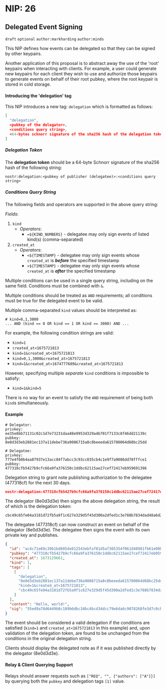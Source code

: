 NIP: 26
=======

Delegated Event Signing
-----

`draft` `optional` `author:markharding` `author:minds`

This NIP defines how events can be delegated so that they can be signed by other keypairs.

Another application of this proposal is to abstract away the use of the 'root' keypairs when interacting with clients. For example, a user could generate new keypairs for each client they wish to use and authorize those keypairs to generate events on behalf of their root pubkey, where the root keypair is stored in cold storage. 

#### Introducing the 'delegation' tag

This NIP introduces a new tag: `delegation` which is formatted as follows:

```json
[
  "delegation",
  <pubkey of the delegator>,
  <conditions query string>,
  <64-bytes schnorr signature of the sha256 hash of the delegation token>
]
```

##### Delegation Token

The **delegation token** should be a 64-byte Schnorr signature of the sha256 hash of the following string:

```
nostr:delegation:<pubkey of publisher (delegatee)>:<conditions query string>
```

##### Conditions Query String

The following fields and operators are supported in the above query string:

*Fields*:
1. `kind`
   -  *Operators*:
      -  `=${KIND_NUMBERS}` - delegatee may only sign events of listed kind(s) (comma-separated)
2. `created_at`
   -  *Operators*:
      -  `<${TIMESTAMP}` - delegatee may only sign events whose `created_at` is ***before*** the specified timestamp
      -  `>${TIMESTAMP}` - delegatee may only sign events whose `created_at` is ***after*** the specified timestamp

Multiple conditions can be used in a single query string, including on the same field. Conditions must be combined with `&`.

Multiple conditions should be treated as `AND` requirements; all conditions must be true for the delegated event to be valid.

Multiple comma-separated `kind` values should be interpreted as:
```
# kind=0,1,3000
... AND (kind == 0 OR kind == 1 OR kind == 3000) AND ...
```

For example, the following condition strings are valid:
- `kind=1`
- `created_at<1675721813`
- `kind=1&created_at<1675721813`
- `kind=0,1,3000&created_at>1675721813`
- `kind=1&created_at>1674777689&created_at<1675721813`

However, specifying multiple _separate_ `kind` conditions is impossible to satisfy:
- `kind=1&kind=5`

There is no way for an event to satisfy the `AND` requirement of being both `kind`s simultaneously.


#### Example

```
# Delegator:
privkey: ee35e8bb71131c02c1d7e73231daa48e9953d329a4b701f7133c8f46dd21139c
pubkey:  8e0d3d3eb2881ec137a11debe736a9086715a8c8beeeda615780064d68bc25dd

# Delegatee:
privkey: 777e4f60b4aa87937e13acc84f7abcc3c93cc035cb4c1e9f7a9086dd78fffce1
pubkey:  477318cfb5427b9cfc66a9fa376150c1ddbc62115ae27cef72417eb959691396
```

Delegation string to grant note publishing authorization to the delegatee (477318cf) for the next 30 days.
```json
nostr:delegation:477318cfb5427b9cfc66a9fa376150c1ddbc62115ae27cef72417eb959691396:kind=1&created_at<1675721885
```

The delegator (8e0d3d3e) then signs the above delegation string, the result of which is the delegation token:
```
cbc49c65fe04a3181d72fb5a9f1c627e329d5f45d300a2dfed1c3e788b7834dad48a6d27d8e244af39c77381334ede97d4fd15abe80f35fda695fd9bd732aa1e
```

The delegatee (477318cf) can now construct an event on behalf of the delegator (8e0d3d3e). The delegatee then signs the event with its own private key and publishes.
```json
{
  "id": "ac4c71e69c39b1bd605de812543ebfaf81d5af365354f061d48981fb61e00b8a",
  "pubkey": "477318cfb5427b9cfc66a9fa376150c1ddbc62115ae27cef72417eb959691396",
  "created_at": 1673129661,
  "kind": 1,
  "tags": [
    [
      "delegation",
      "8e0d3d3eb2881ec137a11debe736a9086715a8c8beeeda615780064d68bc25dd",
      "kind=1&created_at<1675721813",
      "cbc49c65fe04a3181d72fb5a9f1c627e329d5f45d300a2dfed1c3e788b7834dad48a6d27d8e244af39c77381334ede97d4fd15abe80f35fda695fd9bd732aa1e"
    ]
  ],
  "content": "Hello, world!",
  "sig": "55ed9a78d6449b8c189b6dbc34bc4bcd34dcc79e6da6c9078268fe3d7c0cbe62b1b907ffb76ba591e83895b1329bf2e6e16f3b0cd5827272e420d419c6f0f0b5"
}
```

The event should be considered a valid delegation if the conditions are satisfied (`kind=1` and `created_at<1675721813` in this example) and, upon validation of the delegation token, are found to be unchanged from the conditions in the original delegation string.

Clients should display the delegated note as if it was published directly by the delegator (8e0d3d3e).


#### Relay & Client Querying Support

Relays should answer requests such as `["REQ", "", {"authors": ["A"]}]` by querying both the `pubkey` and delegation tags `[1]` value.  
